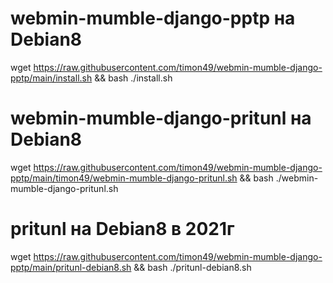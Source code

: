 # webmin-mumble-django-pptp на Debian8

wget https://raw.githubusercontent.com/timon49/webmin-mumble-django-pptp/main/install.sh && bash ./install.sh 

# webmin-mumble-django-pritunl на Debian8

wget https://raw.githubusercontent.com/timon49/webmin-mumble-django-pptp/main/timon49/webmin-mumble-django-pritunl.sh && bash ./webmin-mumble-django-pritunl.sh


# pritunl на Debian8 в 2021г
wget https://raw.githubusercontent.com/timon49/webmin-mumble-django-pptp/main/pritunl-debian8.sh && bash ./pritunl-debian8.sh
